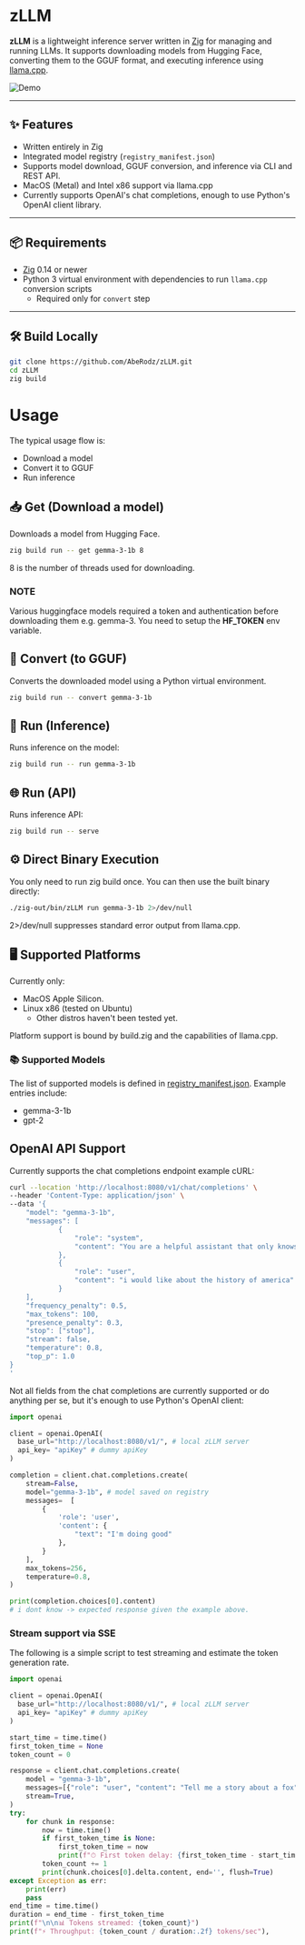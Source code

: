 # zLLM

**zLLM** is a lightweight inference server written in [Zig](https://ziglang.org/) for managing and running LLMs. It supports downloading models from Hugging Face, converting them to the GGUF format, and executing inference using [llama.cpp](https://github.com/ggerganov/llama.cpp).

![Demo](assets/demo.gif)


---

## ✨ Features

- Written entirely in Zig
- Integrated model registry (`registry_manifest.json`)
- Supports model download, GGUF conversion, and inference via CLI and REST API.
- MacOS (Metal) and Intel x86 support via llama.cpp
- Currently supports OpenAI's chat completions, enough to use Python's OpenAI client library.

---

## 📦 Requirements

- [Zig](https://ziglang.org/download/) 0.14 or newer
- Python 3 virtual environment with dependencies to run `llama.cpp` conversion scripts
  - Required only for `convert` step

---

## 🛠️ Build Locally

```sh
git clone https://github.com/AbeRodz/zLLM.git
cd zLLM
zig build
```
# Usage

The typical usage flow is:

- Download a model
- Convert it to GGUF
- Run inference



## 📥 Get (Download a model)
Downloads a model from Hugging Face.
```sh
zig build run -- get gemma-3-1b 8
```
8 is the number of threads used for downloading.

### NOTE
Various huggingface models required a token and authentication before downloading them e.g. gemma-3. You need to setup the **HF_TOKEN** env variable.

## 🔁 Convert (to GGUF)
Converts the downloaded model using a Python virtual environment.

```sh
zig build run -- convert gemma-3-1b
```

## 🧠 Run (Inference)
Runs inference on the model:
```sh
zig build run -- run gemma-3-1b
```

## 🌐 Run (API)
Runs inference API:
```sh
zig build run -- serve
```

## ⚙️ Direct Binary Execution

You only need to run zig build once. You can then use the built binary directly:
```sh
./zig-out/bin/zLLM run gemma-3-1b 2>/dev/null
```
2>/dev/null suppresses standard error output from llama.cpp.


## 🖥️ Supported Platforms

Currently only:
- MacOS Apple Silicon.
- Linux x86 (tested on Ubuntu)
    - Other distros haven't been tested yet.

Platform support is bound by build.zig and the capabilities of llama.cpp.

### 📚 Supported Models

The list of supported models is defined in [registry_manifest.json](src/registry/registry_manifest.json). Example entries include:

- gemma-3-1b
- gpt-2

## OpenAI API Support

Currently supports the chat completions endpoint example cURL:

```sh
curl --location 'http://localhost:8080/v1/chat/completions' \
--header 'Content-Type: application/json' \
--data '{
    "model": "gemma-3-1b",
    "messages": [
            {
                "role": "system",
                "content": "You are a helpful assistant that only knows about math and nothing more, if what you are asked about is not about math respond just with i dont know."
            },
            {
                "role": "user",
                "content": "i would like about the history of america"
            }
    ],
    "frequency_penalty": 0.5,
    "max_tokens": 100,
    "presence_penalty": 0.3,
    "stop": ["stop"],
    "stream": false,
    "temperature": 0.8,
    "top_p": 1.0
}
'
```

Not all fields from the chat completions are currently supported or do anything per se, but it's enough to use Python's OpenAI client:

```python
import openai

client = openai.OpenAI(
  base_url="http://localhost:8080/v1/", # local zLLM server
  api_key= "apiKey" # dummy apiKey
)

completion = client.chat.completions.create(
    stream=False,
    model="gemma-3-1b", # model saved on registry
    messages=  [
        {
            'role': 'user',
            'content': {
                "text": "I'm doing good"
            },
        }
    ],
    max_tokens=256,
    temperature=0.8,
)

print(completion.choices[0].content)
# i dont know -> expected response given the example above.
```

### Stream support via SSE
The following is a simple script to test streaming and estimate the token generation rate.


```python
import openai

client = openai.OpenAI(
  base_url="http://localhost:8080/v1/", # local zLLM server
  api_key= "apiKey" # dummy apiKey
)

start_time = time.time()
first_token_time = None
token_count = 0

response = client.chat.completions.create(
    model = "gemma-3-1b",
    messages=[{"role": "user", "content": "Tell me a story about a fox"}],
    stream=True,
)
try:
    for chunk in response:
        now = time.time()
        if first_token_time is None:
            first_token_time = now
            print(f"⏱ First token delay: {first_token_time - start_time:.3f}s")
        token_count += 1
        print(chunk.choices[0].delta.content, end='', flush=True)
except Exception as err:
    print(err)
    pass
end_time = time.time()
duration = end_time - first_token_time
print(f"\n\n📊 Tokens streamed: {token_count}")
print(f"⚡ Throughput: {token_count / duration:.2f} tokens/sec"),
```
